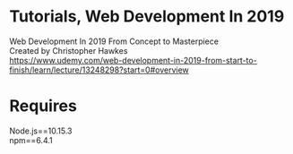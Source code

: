 # Tutorials, Web Development In 2019
Web Development In 2019 From Concept to Masterpiece   
Created by Christopher Hawkes   
https://www.udemy.com/web-development-in-2019-from-start-to-finish/learn/lecture/13248298?start=0#overview

# Requires
Node.js==10.15.3     
npm==6.4.1   
